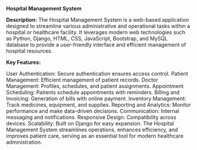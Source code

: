**Hospital Management System**

**Description:**
The Hospital Management System is a web-based application designed to streamline various administrative and operational tasks within a hospital or healthcare facility. It leverages modern web technologies such as Python, Django, HTML, CSS, JavaScript, Bootstrap, and MySQL database to provide a user-friendly interface and efficient management of hospital resources.

**Key Features:**

User Authentication: Secure authentication ensures access control.
Patient Management: Efficient management of patient records.
Doctor Management: Profiles, schedules, and patient assignments.
Appointment Scheduling: Patients schedule appointments with reminders.
Billing and Invoicing: Generation of bills with online payment.
Inventory Management: Track medicines, equipment, and supplies.
Reporting and Analytics: Monitor performance and make data-driven decisions.
Communication: Internal messaging and notifications.
Responsive Design: Compatibility across devices.
Scalability: Built on Django for easy expansion.
The Hospital Management System streamlines operations, enhances efficiency, and improves patient care, serving as an essential tool for modern healthcare administration.
